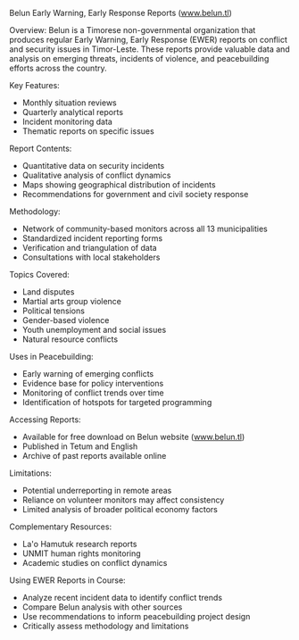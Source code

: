 Belun Early Warning, Early Response Reports (www.belun.tl)

Overview:
Belun is a Timorese non-governmental organization that produces regular Early Warning, Early Response (EWER) reports on conflict and security issues in Timor-Leste. These reports provide valuable data and analysis on emerging threats, incidents of violence, and peacebuilding efforts across the country.

Key Features:
- Monthly situation reviews
- Quarterly analytical reports
- Incident monitoring data
- Thematic reports on specific issues

Report Contents:
- Quantitative data on security incidents
- Qualitative analysis of conflict dynamics
- Maps showing geographical distribution of incidents
- Recommendations for government and civil society response

Methodology:
- Network of community-based monitors across all 13 municipalities
- Standardized incident reporting forms
- Verification and triangulation of data
- Consultations with local stakeholders

Topics Covered:
- Land disputes
- Martial arts group violence
- Political tensions
- Gender-based violence
- Youth unemployment and social issues
- Natural resource conflicts

Uses in Peacebuilding:
- Early warning of emerging conflicts
- Evidence base for policy interventions
- Monitoring of conflict trends over time
- Identification of hotspots for targeted programming

Accessing Reports:
- Available for free download on Belun website (www.belun.tl)
- Published in Tetum and English
- Archive of past reports available online

Limitations:
- Potential underreporting in remote areas
- Reliance on volunteer monitors may affect consistency
- Limited analysis of broader political economy factors

Complementary Resources:
- La'o Hamutuk research reports
- UNMIT human rights monitoring
- Academic studies on conflict dynamics

Using EWER Reports in Course:
- Analyze recent incident data to identify conflict trends
- Compare Belun analysis with other sources
- Use recommendations to inform peacebuilding project design
- Critically assess methodology and limitations